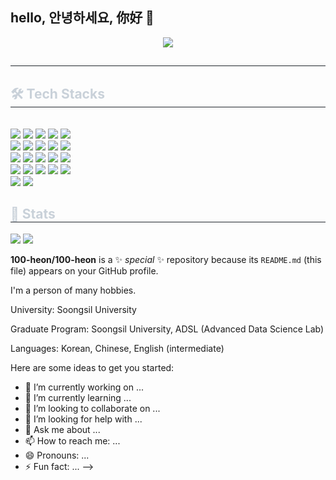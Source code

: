 ## hello, 안녕하세요, 你好 👋


<div align= "center">
    <img src="https://capsule-render.vercel.app/api?type=waving&color=ffffff&height=180&text=hello%20AI%20!&animation=twinkling&fontColor=000000&fontSize=70" />
    </div>
    <div style="text-align: left;"> 
    <h2 style="border-bottom: 1px solid #21262d; color: #c9d1d9;">  </h2>  
    <div style="font-weight: 700; font-size: 15px; text-align: left; color: #c9d1d9;">  </div> 
    </div>
    <div style="text-align: left;">
    <h2 style="border-bottom: 1px solid #21262d; color: #c9d1d9;"> 🛠️ Tech Stacks </h2> <br> 
    <div style="margin: ; text-align: left;" "text-align: left;"> <img src="https://img.shields.io/badge/Docker-2496ED?style=plastic&logo=Docker&logoColor=white">
          <img src="https://img.shields.io/badge/Discord-5865F2?style=plastic&logo=Discord&logoColor=white">
          <img src="https://img.shields.io/badge/C++-00599C?style=plastic&logo=C%2B%2B&logoColor=white">
          <img src="https://img.shields.io/badge/C-A8B9CC?style=plastic&logo=C&logoColor=white">
          <img src="https://img.shields.io/badge/Flask-000000?style=plastic&logo=Flask&logoColor=white">
          <br/><img src="https://img.shields.io/badge/Github-181717?style=plastic&logo=Github&logoColor=white">
          <img src="https://img.shields.io/badge/HTML5-E34F26?style=plastic&logo=HTML5&logoColor=white">
          <img src="https://img.shields.io/badge/Javascript-F7DF1E?style=plastic&logo=Javascript&logoColor=white">
          <img src="https://img.shields.io/badge/Linux-FCC624?style=plastic&logo=Linux&logoColor=white">
          <img src="https://img.shields.io/badge/Keras-D00000?style=plastic&logo=Keras&logoColor=white">
          <br/><img src="https://img.shields.io/badge/MongoDB-47A248?style=plastic&logo=MongoDB&logoColor=white">
          <img src="https://img.shields.io/badge/Matlab-0076a8?style=plastic&logo=Matlab&logoColor=white">
          <img src="https://img.shields.io/badge/Node.js-339933?style=plastic&logo=Node.js&logoColor=white">
          <img src="https://img.shields.io/badge/Notion-000000?style=plastic&logo=Notion&logoColor=white">
          <img src="https://img.shields.io/badge/Git-F05032?style=plastic&logo=Git&logoColor=white">
          <br/><img src="https://img.shields.io/badge/Slack-4A154B?style=plastic&logo=Slack&logoColor=white">
          <img src="https://img.shields.io/badge/Selenium-43B02A?style=plastic&logo=Selenium&logoColor=white">
          <img src="https://img.shields.io/badge/React-61DAFB?style=plastic&logo=React&logoColor=white">
          <img src="https://img.shields.io/badge/PyTorch-EE4C2C?style=plastic&logo=PyTorch&logoColor=white">
          <img src="https://img.shields.io/badge/Python-3776AB?style=plastic&logo=Python&logoColor=white">
          <br/><img src="https://img.shields.io/badge/Heroku-430098?style=plastic&logo=Heroku&logoColor=white">
          <img src="https://img.shields.io/badge/Tensorflow-FF6F00?style=plastic&logo=Tensorflow&logoColor=white">
          </div>
    </div>
    <div style="text-align: left;"> 
    <h2 style="border-bottom: 1px solid #21262d; color: #c9d1d9;"> 🏅 Stats </h2> <div style="text-align: left;"> <img src="https://github-readme-stats.vercel.app/api?username=100-heon&bg_color=180,000000,&title_color=000000&text_color=000000"
         /> <img src="https://github-readme-stats.vercel.app/api/top-langs/?username=100-heon&layout=compact&bg_color=180,000000,&title_color=000000&text_color=000000"
          /> </div> 
    </div>
    
**100-heon/100-heon** is a ✨ _special_ ✨ repository because its `README.md` (this file) appears on your GitHub profile.

I'm a person of many hobbies. 

University: Soongsil University

Graduate Program: Soongsil University, ADSL (Advanced Data Science Lab)

Languages: Korean, Chinese, English (intermediate)

Here are some ideas to get you started:

- 🔭 I’m currently working on ...
- 🌱 I’m currently learning ...
- 👯 I’m looking to collaborate on ...
- 🤔 I’m looking for help with ...
- 💬 Ask me about ...
- 📫 How to reach me: ...
- 😄 Pronouns: ...
- ⚡ Fun fact: ...
-->
